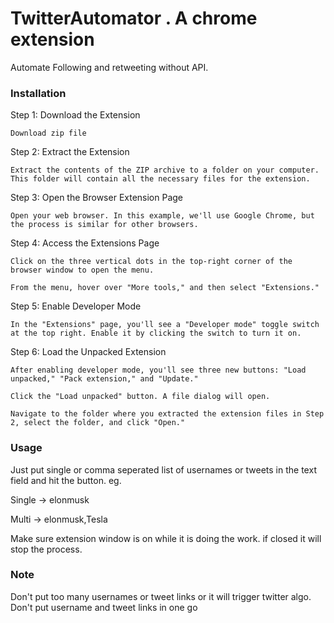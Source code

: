 # TwitterAutomator . A chrome extension
Automate Following and retweeting without API.

### Installation
Step 1: Download the Extension

    Download zip file

Step 2: Extract the Extension

    Extract the contents of the ZIP archive to a folder on your computer. This folder will contain all the necessary files for the extension.

Step 3: Open the Browser Extension Page

    Open your web browser. In this example, we'll use Google Chrome, but the process is similar for other browsers.

Step 4: Access the Extensions Page

    Click on the three vertical dots in the top-right corner of the browser window to open the menu.

    From the menu, hover over "More tools," and then select "Extensions."

Step 5: Enable Developer Mode

    In the "Extensions" page, you'll see a "Developer mode" toggle switch at the top right. Enable it by clicking the switch to turn it on.

Step 6: Load the Unpacked Extension

    After enabling developer mode, you'll see three new buttons: "Load unpacked," "Pack extension," and "Update."

    Click the "Load unpacked" button. A file dialog will open.

    Navigate to the folder where you extracted the extension files in Step 2, select the folder, and click "Open."

### Usage
Just put single or comma seperated list of usernames or tweets in the text field and hit the button. 
eg. 

Single -> elonmusk

Multi -> elonmusk,Tesla

Make sure extension window is on while it is doing the work. if closed it will stop the process.

### Note 
Don't put too many usernames or tweet links or it will trigger twitter algo.
Don't put username and tweet links in one go
